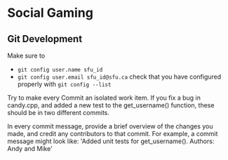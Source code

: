 # Social Gaming

## Git Development 
Make sure to 
- `git config user.name sfu_id`
- `git config user.email sfu_id@sfu.ca`
check that you have configured properly with `git config --list`

Try to make every Commit an isolated work item. If you fix a bug in candy.cpp, and added a new test to the get_username() function, these should be in two different commits. 

In every commit message, provide a brief overview of the changes you made, and credit any contributors to that commit. For example, a commit message might look like: 
'Added unit tests for get_username(). Authors: Andy and Mike'
